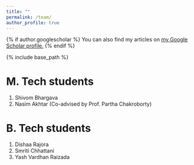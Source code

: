 ```yaml
---
title: ""
permalink: /team/
author_profile: true
---
```


{% if author.googlescholar %}
  You can also find my articles on <u><a href="{{author.googlescholar}}">my Google Scholar profile</a>.</u>
{% endif %}

{% include base_path %}

# M. Tech students
1. Shivom Bhargava
2. Nasim Akhtar (Co-advised by Prof. Partha Chakroborty)

# B. Tech students
1. Dishaa Rajora
2. Smriti Chhattani
3. Yash Vardhan Raizada

